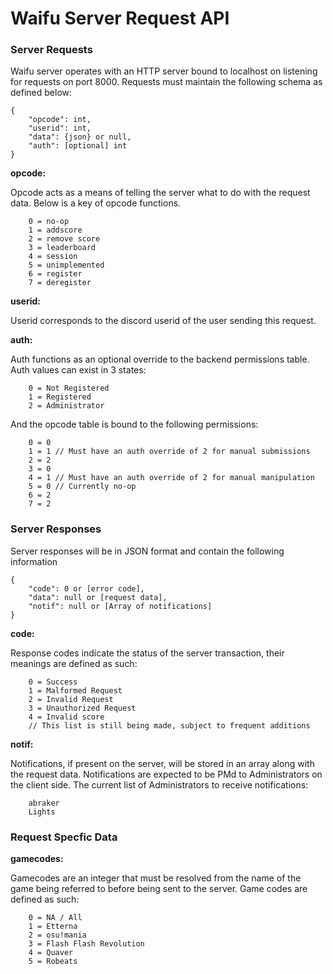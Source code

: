 # Waifu Server Request API

### Server Requests

Waifu server operates with an HTTP server bound to localhost on listening for requests on port 8000. Requests must maintain the following schema as defined below:

```
{
    "opcode": int,
    "userid": int,
    "data": {json} or null,
    "auth": [optional] int
}
```

__opcode:__

Opcode acts as a means of telling the server what to do with the request data. Below is a key of opcode functions.

```
    0 = no-op
    1 = addscore
    2 = remove score
    3 = leaderboard
    4 = session
    5 = unimplemented
    6 = register
    7 = deregister
```

__userid:__

Userid corresponds to the discord userid of the user sending this request.

__auth:__

Auth functions as an optional override to the backend permissions table. Auth values can exist in 3 states:

```
    0 = Not Registered
    1 = Registered
    2 = Administrator
```

And the opcode table is bound to the following permissions:

```
    0 = 0
    1 = 1 // Must have an auth override of 2 for manual submissions
    2 = 2
    3 = 0
    4 = 1 // Must have an auth override of 2 for manual manipulation
    5 = 0 // Currently no-op
    6 = 2
    7 = 2
```

### Server Responses

Server responses will be in JSON format and contain the following information

```
{
    "code": 0 or [error code],
    "data": null or [request data],
    "notif": null or [Array of notifications]
}
```

__code:__

Response codes indicate the status of the server transaction, their meanings are defined as such:

```
    0 = Success
    1 = Malformed Request
    2 = Invalid Request
    3 = Unauthorized Request
    4 = Invalid score
    // This list is still being made, subject to frequent additions
```

__notif:__

Notifications, if present on the server, will be stored in an array along with the request data. Notifications are expected to be PMd to Administrators on the client side. The current list of Administrators to receive notifications:

```
    abraker
    Lights
```

### Request Specfic Data

__gamecodes:__

Gamecodes are an integer that must be resolved from the name of the game being referred to before being sent to the server. Game codes are defined as such:

```
    0 = NA / All
    1 = Etterna
    2 = osu!mania
    3 = Flash Flash Revolution
    4 = Quaver
    5 = Robeats
```

